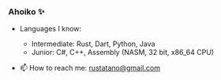 ### Ahoiko ✨

- Languages I know:
  - Intermediate: Rust, Dart, Python, Java
  - Junior: C#, C++, Assembly (NASM, 32 bit, x86_64 CPU)

- 📫 How to reach me: rustatano@gmail.com

<!--
**Rustatano/Rustatano** is a ✨ _special_ ✨ repository because its `README.md` (this file) appears on your GitHub profile.

Here are some ideas to get you started:

- 🔭 I’m currently working ...
- 👯 I’m looking to collaborate on ...
- 🤔 I’m looking for help with ...
- 💬 Ask me about ...
- 😄 Pronouns: ...
- ⚡ Fun fact: ...
-->

